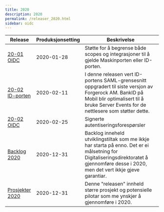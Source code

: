 ```yaml
---
title: 2020
description: 2020
permalink: /releaser_2020.html
sidebar: oidc
---
```


|Release|Produksjonsetting|Beskrivelse|
|-|-|-|
|[20-01 OIDC](20-01_OIDC.html)|2020-01-28| Støtte for å begrense både scopes og integrasjoner til å gjelde Maskinporten eller ID-porten. |
|[20-02 ID-porten](20-02_ID-porten.html)|2020-02-11| I denne releasen vert ID-portens SAML-grensesnitt oppgradert til siste versjon av Forgerock AM.   BankID på Mobil blir optimalisert til å bruke Server Events for de nettlesere som støtter dette. |
|[20-02 OIDC](20-02_OIDC.html)|2020-02-25| Signerte autentiseringsforespørsler |
|[Backlog 2020](Backlog_2020.html)|2020-12-31| Backlog inneheld utviklingstiltak som me ikkje har starta på enno. Det er ei målsetning for Digitaliseringsdirektoratet å gjennomføre desse i 2020, men det vert ikkje gjeve garantiar. |
|[Prosjekter 2020](Prosjekter_2020.html)|2020-12-31| Denne "releasen" innheld større prosjekt og potensielle pilotar som me ynskjer å gjennomføre i 2020. |
